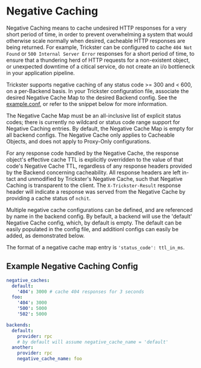 # Negative Caching

Negative Caching means to cache undesired HTTP responses for a very short period of time, in order to prevent overwhelming a system that would otherwise scale normally when desired, cacheable HTTP responses are being returned. For example, Trickster can be configured to cache `404 Not Found` or `500 Internal Server Error` responses for a short period of time, to ensure that a thundering herd of HTTP requests for a non-existent object, or unexpected downtime of a citical service, do not create an i/o bottleneck in your application pipeline.

Trickster supports negative caching of any status code >= 300 and < 600, on a per-Backend basis. In your Trickster configuration file, associate the desired Negative Cache Map to the desired Backend config. See the [example.conf](../cmd/trickster/conf/example.conf), or refer to the snippet below for more information.

The Negative Cache Map must be an all-inclusive list of explicit status codes; there is currently no wildcard or status code range support for Negative Caching entries. By default, the Negative Cache Map is empty for all backend configs. The Negative Cache only applies to Cacheable Objects, and does not apply to Proxy-Only configurations.

For any response code handled by the Negative Cache, the response object's effective cache TTL is explicitly overridden to the value of that code's Negative Cache TTL, regardless of any response headers provided by the Backend concerning cacheability. All response headers are left in-tact and unmodified by Trickster's Negative Cache, such that Negative Caching is transparent to the client. The `X-Trickster-Result` response header will indicate a response was served from the Negative Cache by providing a cache status of `nchit`.

Multiple negative cache configurations can be defined, and are referenced by name in the backend config. By befault, a backend will use the 'default' Negative Cache config, which, by default is empty. The default can be easily populated in the config file, and additionl configs can easily be added, as demonstrated below.

The format of a negative cache map entry is `'status_code': ttl_in_ms`.

## Example Negative Caching Config

```yaml
negative_caches:
  default:
    '404': 3000 # cache 404 responses for 3 seconds
  foo:
    '404': 3000
    '500': 5000
    '502': 5000

backends:
  default:
    provider: rpc
    # by default will assume negative_cache_name = 'default'
  another:
    provider: rpc
    negative_cache_name: foo
```
